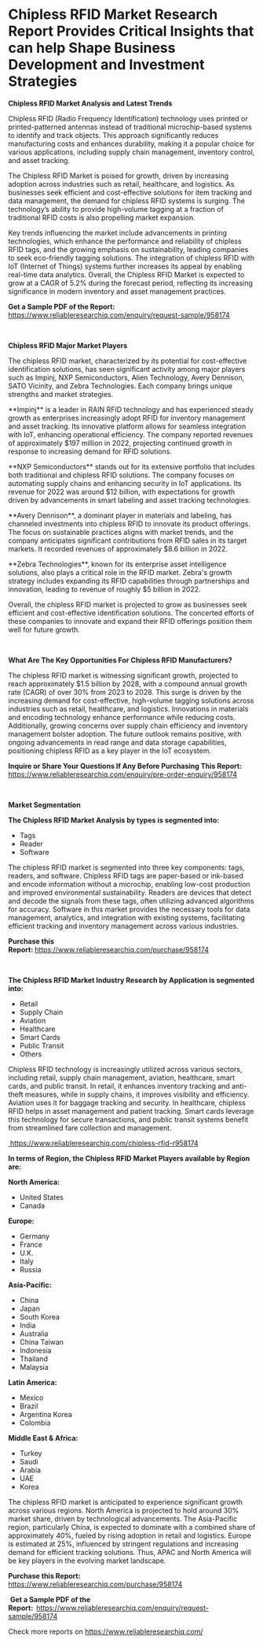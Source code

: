 <p><h1>Chipless RFID Market Research Report Provides Critical Insights that can help Shape Business Development and Investment Strategies</h1></p><p><strong>Chipless RFID Market Analysis and Latest Trends</strong></p>
<p><p>Chipless RFID (Radio Frequency Identification) technology uses printed or printed-patterned antennas instead of traditional microchip-based systems to identify and track objects. This approach significantly reduces manufacturing costs and enhances durability, making it a popular choice for various applications, including supply chain management, inventory control, and asset tracking.</p><p>The Chipless RFID Market is poised for growth, driven by increasing adoption across industries such as retail, healthcare, and logistics. As businesses seek efficient and cost-effective solutions for item tracking and data management, the demand for chipless RFID systems is surging. The technology’s ability to provide high-volume tagging at a fraction of traditional RFID costs is also propelling market expansion.</p><p>Key trends influencing the market include advancements in printing technologies, which enhance the performance and reliability of chipless RFID tags, and the growing emphasis on sustainability, leading companies to seek eco-friendly tagging solutions. The integration of chipless RFID with IoT (Internet of Things) systems further increases its appeal by enabling real-time data analytics. Overall, the Chipless RFID Market is expected to grow at a CAGR of 5.2% during the forecast period, reflecting its increasing significance in modern inventory and asset management practices.</p></p>
<p><strong>Get a Sample PDF of the Report:&nbsp;</strong> <a href="https://www.reliableresearchiq.com/enquiry/request-sample/958174?utm_campaign=3174&utm_medium=2&utm_source=Github&utm_content=ia&utm_term=06032025&utm_id=chipless-rfid">https://www.reliableresearchiq.com/enquiry/request-sample/958174</a></p>
<p>&nbsp;</p>
<p><strong>Chipless RFID Major Market Players</strong></p>
<p><p>The chipless RFID market, characterized by its potential for cost-effective identification solutions, has seen significant activity among major players such as Impinj, NXP Semiconductors, Alien Technology, Avery Dennison, SATO Vicinity, and Zebra Technologies. Each company brings unique strengths and market strategies.</p><p>**Impinj** is a leader in RAIN RFID technology and has experienced steady growth as enterprises increasingly adopt RFID for inventory management and asset tracking. Its innovative platform allows for seamless integration with IoT, enhancing operational efficiency. The company reported revenues of approximately $197 million in 2022, projecting continued growth in response to increasing demand for RFID solutions.</p><p>**NXP Semiconductors** stands out for its extensive portfolio that includes both traditional and chipless RFID solutions. The company focuses on automating supply chains and enhancing security in IoT applications. Its revenue for 2022 was around $12 billion, with expectations for growth driven by advancements in smart labeling and asset tracking technologies.</p><p>**Avery Dennison**, a dominant player in materials and labeling, has channeled investments into chipless RFID to innovate its product offerings. The focus on sustainable practices aligns with market trends, and the company anticipates significant contributions from RFID sales in its target markets. It recorded revenues of approximately $8.6 billion in 2022.</p><p>**Zebra Technologies**, known for its enterprise asset intelligence solutions, also plays a critical role in the RFID market. Zebra's growth strategy includes expanding its RFID capabilities through partnerships and innovation, leading to revenue of roughly $5 billion in 2022.</p><p>Overall, the chipless RFID market is projected to grow as businesses seek efficient and cost-effective identification solutions. The concerted efforts of these companies to innovate and expand their RFID offerings position them well for future growth.</p></p>
<p>&nbsp;</p>
<p><strong>What Are The Key Opportunities For Chipless RFID Manufacturers?</strong></p>
<p><p>The chipless RFID market is witnessing significant growth, projected to reach approximately $1.5 billion by 2028, with a compound annual growth rate (CAGR) of over 30% from 2023 to 2028. This surge is driven by the increasing demand for cost-effective, high-volume tagging solutions across industries such as retail, healthcare, and logistics. Innovations in materials and encoding technology enhance performance while reducing costs. Additionally, growing concerns over supply chain efficiency and inventory management bolster adoption. The future outlook remains positive, with ongoing advancements in read range and data storage capabilities, positioning chipless RFID as a key player in the IoT ecosystem.</p></p>
<p><strong>Inquire or Share Your Questions If Any Before Purchasing This Report:</strong> <a href="https://www.reliableresearchiq.com/enquiry/pre-order-enquiry/958174?utm_campaign=3174&utm_medium=2&utm_source=Github&utm_content=ia&utm_term=06032025&utm_id=chipless-rfid">https://www.reliableresearchiq.com/enquiry/pre-order-enquiry/958174</a></p>
<p>&nbsp;</p>
<p><strong>Market Segmentation</strong></p>
<p><strong>The Chipless RFID Market Analysis by types is segmented into:</strong></p>
<p><ul><li>Tags</li><li>Reader</li><li>Software</li></ul></p>
<p><p>The chipless RFID market is segmented into three key components: tags, readers, and software. Chipless RFID tags are paper-based or ink-based and encode information without a microchip, enabling low-cost production and improved environmental sustainability. Readers are devices that detect and decode the signals from these tags, often utilizing advanced algorithms for accuracy. Software in this market provides the necessary tools for data management, analytics, and integration with existing systems, facilitating efficient tracking and inventory management across various industries.</p></p>
<p><strong>Purchase this Report:&nbsp;</strong><a href="https://www.reliableresearchiq.com/purchase/958174?utm_campaign=3174&utm_medium=2&utm_source=Github&utm_content=ia&utm_term=06032025&utm_id=chipless-rfid">https://www.reliableresearchiq.com/purchase/958174</a></p>
<p>&nbsp;</p>
<p><strong>The Chipless RFID Market Industry Research by Application is segmented into:</strong></p>
<p><ul><li>Retail</li><li>Supply Chain</li><li>Aviation</li><li>Healthcare</li><li>Smart Cards</li><li>Public Transit</li><li>Others</li></ul></p>
<p><p>Chipless RFID technology is increasingly utilized across various sectors, including retail, supply chain management, aviation, healthcare, smart cards, and public transit. In retail, it enhances inventory tracking and anti-theft measures, while in supply chains, it improves visibility and efficiency. Aviation uses it for baggage tracking and security. In healthcare, chipless RFID helps in asset management and patient tracking. Smart cards leverage this technology for secure transactions, and public transit systems benefit from streamlined fare collection and management.</p></p>
<p><a href="https://www.reliableresearchiq.com/chipless-rfid-r958174?utm_campaign=3174&utm_medium=2&utm_source=Github&utm_content=ia&utm_term=06032025&utm_id=chipless-rfid">&nbsp;https://www.reliableresearchiq.com/chipless-rfid-r958174</a></p>
<p><strong>In terms of Region, the Chipless RFID Market Players available by Region are:</strong></p>
<p>
    <p> <strong> North America: </strong>
        <ul>
            <li>United States</li>
            <li>Canada</li>
        </ul>
        </p> 
    <p> <strong> Europe: </strong>
        <ul>
            <li>Germany</li>
            <li>France</li>
            <li>U.K.</li>
            <li>Italy</li>
            <li>Russia</li>
        </ul>
        </p> 
    <p> <strong> Asia-Pacific: </strong>
        <ul>
            <li>China</li>
            <li>Japan</li>
            <li>South Korea</li>
            <li>India</li>
            <li>Australia</li>
            <li>China Taiwan</li>
            <li>Indonesia</li>
            <li>Thailand</li>
            <li>Malaysia</li>
        </ul>
        </p> 
    <p> <strong> Latin America: </strong>
        <ul>
            <li>Mexico</li>
            <li>Brazil</li>
            <li>Argentina Korea</li>
            <li>Colombia</li>
        </ul>
        </p> 
    <p> <strong> Middle East & Africa: </strong>
        <ul>
            <li>Turkey</li>
            <li>Saudi</li>
            <li>Arabia</li>
            <li>UAE</li>
            <li>Korea</li>
        </ul>
    </p>
    </p>
<p><p>The chipless RFID market is anticipated to experience significant growth across various regions. North America is projected to hold around 30% market share, driven by technological advancements. The Asia-Pacific region, particularly China, is expected to dominate with a combined share of approximately 40%, fueled by rising adoption in retail and logistics. Europe is estimated at 25%, influenced by stringent regulations and increasing demand for efficient tracking solutions. Thus, APAC and North America will be key players in the evolving market landscape.</p></p>
<p><strong>Purchase this Report: </strong><a href="https://www.reliableresearchiq.com/purchase/958174?utm_campaign=3174&utm_medium=2&utm_source=Github&utm_content=ia&utm_term=06032025&utm_id=chipless-rfid">https://www.reliableresearchiq.com/purchase/958174</a></p>
<p>&nbsp;<strong>Get a Sample PDF of the Report:&nbsp;&nbsp;</strong><a href="https://www.reliableresearchiq.com/enquiry/request-sample/958174?utm_campaign=3174&utm_medium=2&utm_source=Github&utm_content=ia&utm_term=06032025&utm_id=chipless-rfid">https://www.reliableresearchiq.com/enquiry/request-sample/958174</a></p>
<p><strong></strong></p>
<p>Check more reports on <a href="https://www.reliableresearchiq.com/?utm_campaign=3174&utm_medium=2&utm_source=Github&utm_content=ia&utm_term=06032025&utm_id=chipless-rfid">https://www.reliableresearchiq.com/</a></p>